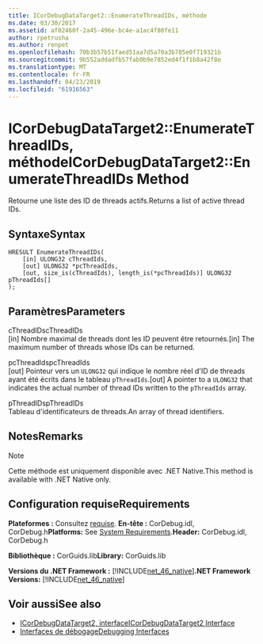 ```yaml
---
title: ICorDebugDataTarget2::EnumerateThreadIDs, méthode
ms.date: 03/30/2017
ms.assetid: af02460f-2a45-496e-bc4e-a1ac4f80fe11
author: rpetrusha
ms.author: ronpet
ms.openlocfilehash: 70b3b57b51faed51aa7d5a70a3b785e0f719321b
ms.sourcegitcommit: 9b552addadfb57fab0b9e7852ed4f1f1b8a42f8e
ms.translationtype: MT
ms.contentlocale: fr-FR
ms.lasthandoff: 04/23/2019
ms.locfileid: "61916563"
---
```

# <a name="icordebugdatatarget2enumeratethreadids-method"></a><span data-ttu-id="9110f-102">ICorDebugDataTarget2::EnumerateThreadIDs, méthode</span><span class="sxs-lookup"><span data-stu-id="9110f-102">ICorDebugDataTarget2::EnumerateThreadIDs Method</span></span>
<span data-ttu-id="9110f-103">Retourne une liste des ID de threads actifs.</span><span class="sxs-lookup"><span data-stu-id="9110f-103">Returns a list of active thread IDs.</span></span>  
  
## <a name="syntax"></a><span data-ttu-id="9110f-104">Syntaxe</span><span class="sxs-lookup"><span data-stu-id="9110f-104">Syntax</span></span>  
  
```  
HRESULT EnumerateThreadIDs(  
    [in] ULONG32 cThreadIds,   
    [out] ULONG32 *pcThreadIds,   
    [out, size_is(cThreadIds), length_is(*pcThreadIds)] ULONG32 pThreadIds[]  
);  
```  
  
## <a name="parameters"></a><span data-ttu-id="9110f-105">Paramètres</span><span class="sxs-lookup"><span data-stu-id="9110f-105">Parameters</span></span>  
 <span data-ttu-id="9110f-106">cThreadIDs</span><span class="sxs-lookup"><span data-stu-id="9110f-106">cThreadIDs</span></span>  
 <span data-ttu-id="9110f-107">[in] Nombre maximal de threads dont les ID peuvent être retournés.</span><span class="sxs-lookup"><span data-stu-id="9110f-107">[in] The maximum number of threads whose IDs can be returned.</span></span>  
  
 <span data-ttu-id="9110f-108">pcThreadIds</span><span class="sxs-lookup"><span data-stu-id="9110f-108">pcThreadIds</span></span>  
 <span data-ttu-id="9110f-109">[out] Pointeur vers un `ULONG32` qui indique le nombre réel d'ID de threads ayant été écrits dans le tableau `pThreadIds`.</span><span class="sxs-lookup"><span data-stu-id="9110f-109">[out] A pointer to a `ULONG32` that indicates the actual number of thread IDs written to the `pThreadIds` array.</span></span>  
  
 <span data-ttu-id="9110f-110">pThreadIDs</span><span class="sxs-lookup"><span data-stu-id="9110f-110">pThreadIDs</span></span>  
 <span data-ttu-id="9110f-111">Tableau d'identificateurs de threads.</span><span class="sxs-lookup"><span data-stu-id="9110f-111">An array of thread identifiers.</span></span>  
  
## <a name="remarks"></a><span data-ttu-id="9110f-112">Notes</span><span class="sxs-lookup"><span data-stu-id="9110f-112">Remarks</span></span>  
  
> [!NOTE]
>  <span data-ttu-id="9110f-113">Cette méthode est uniquement disponible avec .NET Native.</span><span class="sxs-lookup"><span data-stu-id="9110f-113">This method is available with .NET Native only.</span></span>  
  
## <a name="requirements"></a><span data-ttu-id="9110f-114">Configuration requise</span><span class="sxs-lookup"><span data-stu-id="9110f-114">Requirements</span></span>  
 <span data-ttu-id="9110f-115">**Plateformes :** Consultez [requise](../../../../docs/framework/get-started/system-requirements.md). **En-tête :** CorDebug.idl, CorDebug.h</span><span class="sxs-lookup"><span data-stu-id="9110f-115">**Platforms:** See [System Requirements](../../../../docs/framework/get-started/system-requirements.md).**Header:** CorDebug.idl, CorDebug.h</span></span>  
  
 <span data-ttu-id="9110f-116">**Bibliothèque :** CorGuids.lib</span><span class="sxs-lookup"><span data-stu-id="9110f-116">**Library:** CorGuids.lib</span></span>  
  
 <span data-ttu-id="9110f-117">**Versions du .NET Framework :** [!INCLUDE[net_46_native](../../../../includes/net-46-native-md.md)]</span><span class="sxs-lookup"><span data-stu-id="9110f-117">**.NET Framework Versions:** [!INCLUDE[net_46_native](../../../../includes/net-46-native-md.md)]</span></span>  
  
## <a name="see-also"></a><span data-ttu-id="9110f-118">Voir aussi</span><span class="sxs-lookup"><span data-stu-id="9110f-118">See also</span></span>

- [<span data-ttu-id="9110f-119">ICorDebugDataTarget2, interface</span><span class="sxs-lookup"><span data-stu-id="9110f-119">ICorDebugDataTarget2 Interface</span></span>](../../../../docs/framework/unmanaged-api/debugging/icordebugdatatarget2-interface.md)
- [<span data-ttu-id="9110f-120">Interfaces de débogage</span><span class="sxs-lookup"><span data-stu-id="9110f-120">Debugging Interfaces</span></span>](../../../../docs/framework/unmanaged-api/debugging/debugging-interfaces.md)
